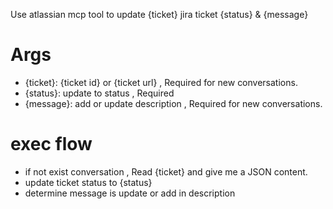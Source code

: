 Use atlassian mcp tool to update {ticket} jira ticket {status} & {message}

# Args
- {ticket}: {ticket id} or {ticket url} , Required for new conversations.
- {status}: update to status , Required
- {message}: add or update description , Required for new conversations.

# exec flow
- if not exist conversation , Read {ticket} and give me a JSON content.
- update ticket status to {status}
- determine message is update or add in description
